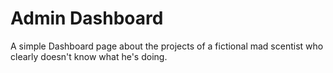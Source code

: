 # Admin Dashboard
A simple Dashboard page about the projects of a fictional mad scentist who clearly doesn't know what he's doing.



